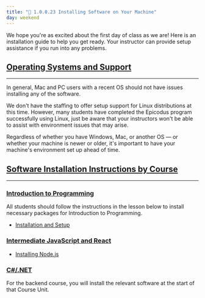 ```yaml
---
title: "📓 1.0.0.23 Installing Software on Your Machine"
day: weekend
---
```


We hope you're as excited about the first day of class as we are! Here is an installation guide to help you get ready. Your instructor can provide setup assistance if you run into any problems.

## [Operating Systems and Support](#operating-systems-and-support)

---

In general, Mac and PC users with a recent OS should not have issues installing any of the software.

We don't have the staffing to offer setup support for Linux distributions at this time. However, many students have completed the Epicodus program successfully using Linux, just be aware that your instructors won't be able to assist with environment issues that may arise.

Regardless of whether you have Windows, Mac, or another OS — or whether your machine is newer or older, it's important to have your machine's environment set up ahead of time.

## [Software Installation Instructions by Course](#software-installation-instructions-by-course)

---

### [Introduction to Programming](#introduction-to-programming)

All students should follow the instructions in the lesson below to install necessary packages for Introduction to Programming.

* [Installation and Setup]( https://old.learnhowtoprogram.com/introduction-to-programming/getting-started-with-intro-to-programming/installation-and-setup)

### [Intermediate JavaScript and React](#intermediate-javascript-and-react)

* [Installing Node.js]( https://old.learnhowtoprogram.com/intermediate-javascript/getting-started-with-javascript/installing-node-js)

### [C#/.NET](#c-net)

For the backend course, you will install the relevant software at the start of that Course Unit.
